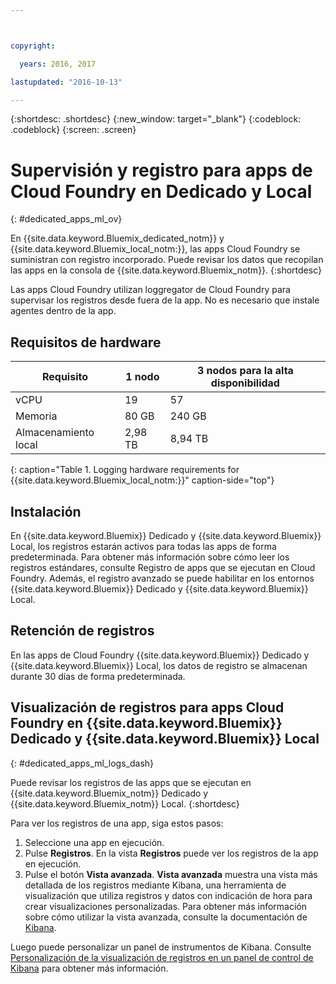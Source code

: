 ```yaml
---



copyright:

  years: 2016, 2017

lastupdated: "2016-10-13"

---
```


{:shortdesc: .shortdesc}
{:new_window: target="_blank"}
{:codeblock: .codeblock}
{:screen: .screen}

<!-- audience blue staging only begin -->

# Supervisión y registro para apps de Cloud Foundry en Dedicado y Local
{: #dedicated_apps_ml_ov}


En {{site.data.keyword.Bluemix_dedicated_notm}} y {{site.data.keyword.Bluemix_local_notm:}}, las apps Cloud Foundry se suministran con registro incorporado. Puede revisar los datos que recopilan las apps en la consola de {{site.data.keyword.Bluemix_notm}}.
{:shortdesc}

Las apps Cloud Foundry utilizan loggregator de Cloud Foundry para supervisar los registros desde fuera de la app. No es necesario que instale agentes dentro de la app.

## Requisitos de hardware


| **Requisito** |    **1 nodo**     | **3 nodos para la alta disponibilidad** |
|-----------------|-------------------|-------------------|
vCPU | 19 | 57 |
Memoria | 80 GB | 240 GB |
Almacenamiento local | 2,98 TB | 8,94 TB |
{: caption="Table 1. Logging hardware requirements for {{site.data.keyword.Bluemix_local_notm:}}" caption-side="top"}

## Instalación

En {{site.data.keyword.Bluemix}} Dedicado y {{site.data.keyword.Bluemix}} Local, los registros estarán activos para todas las apps de forma predeterminada. Para obtener más información sobre cómo leer los registros estándares, consulte Registro de apps que se ejecutan en Cloud Foundry. Además, el registro avanzado se puede habilitar en los entornos {{site.data.keyword.Bluemix}} Dedicado y {{site.data.keyword.Bluemix}} Local.

## Retención de registros

En las apps de Cloud Foundry {{site.data.keyword.Bluemix}} Dedicado y {{site.data.keyword.Bluemix}} Local, los datos de registro se almacenan durante 30 días de forma predeterminada.

## Visualización de registros para apps Cloud Foundry en {{site.data.keyword.Bluemix}} Dedicado y {{site.data.keyword.Bluemix}} Local
{: #dedicated_apps_ml_logs_dash}

Puede revisar los registros de las apps que se ejecutan en {{site.data.keyword.Bluemix_notm}} Dedicado y {{site.data.keyword.Bluemix_notm}} Local.
{:shortdesc}

Para ver los registros de una app, siga estos pasos:
1. Seleccione una app en ejecución.
2. Pulse **Registros**. En la vista **Registros** puede ver los registros de la app en ejecución.
4. Pulse el botón **Vista avanzada**. **Vista avanzada** muestra una vista más detallada de los registros mediante Kibana, una herramienta de visualización que utiliza registros y datos con indicación de hora para crear visualizaciones personalizadas. Para obtener más información sobre cómo utilizar la vista avanzada, consulte la documentación de [Kibana](https://www.elastic.co/guide/en/kibana/current/index.html).

Luego puede personalizar un panel de instrumentos de Kibana. Consulte [Personalización de la visualización de registros en un panel de control de Kibana](/docs/containers/monitoringandlogging/container_ml_logs.html#container_ml_dash_logs_custom) para obtener más información.

<!-- audience blue staging only end comment -->
